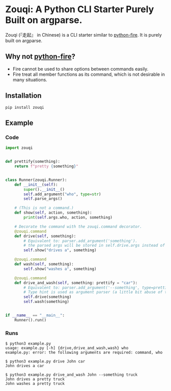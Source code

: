 # Zouqi: A Python CLI Starter Purely Built on argparse.

Zouqi (『走起』 in Chinese) is a CLI starter similar to [python-fire](https://github.com/google/python-fire). It is purely built on argparse. 

## Why not [python-fire](https://github.com/google/python-fire)?

  - Fire cannot be used to share options between commands easily.
  - Fire treat all member functions as its command, which is not desirable in many situations.

## Installation

```
pip install zouqi
```

## Example

### Code

```python
import zouqi


def prettify(something):
    return f"pretty {something}"


class Runner(zouqi.Runner):
    def __init__(self):
        super().__init__()
        self.add_argument("who", type=str)
        self.parse_args()

    # (This is not a command.)
    def show(self, action, something):
        print(self.args.who, action, something)

    # Decorate the command with the zouqi.command decorator.
    @zouqi.command
    def drive(self, something):
        # Equivalent to: parser.add_argument('something').
        # the parsed args will be stored in self.drive.args instead of self.args
        self.show("drives a", something)

    @zouqi.command
    def wash(self, something):
        self.show("washes a", something)

    @zouqi.command
    def drive_and_wash(self, something: prettify = "car"):
        # Equivalent to: parser.add_argument('--something', type=prettify, default='car').
        # Type hint is used as argument parser (a little bit abuse of type hint here).
        self.drive(something)
        self.wash(something)


if __name__ == "__main__":
    Runner().run()
```

### Runs

```
$ python3 example.py 
usage: example.py [-h] {drive,drive_and_wash,wash} who
example.py: error: the following arguments are required: command, who
```

```
$ python3 example.py drive John car
John drives a car
```

```
$ python3 example.py drive_and_wash John --something truck
John drives a pretty truck
John washes a pretty truck
```
